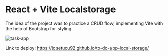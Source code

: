 
# React + Vite Localstorage

The idea of the project was to practice a CRUD flow, implementing Vite with the help of Bootstrap for styling


![task-app](https://user-images.githubusercontent.com/98038883/181807424-a1a63d68-64ba-4258-8467-cd64edd65687.png)

Link to deploy: https://josetucu92.github.io/to-do-app-local-storage/







